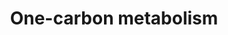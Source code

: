 ---
annotations:
- id: PW:0000189
  parent: regulatory pathway
  type: Pathway Ontology
  value: folate mediated one-carbon metabolic pathway
authors:
- MaintBot
- Ddigles
- Egonw
- Mkutmon
- Eweitz
- Susan
citedin: ''
communities:
- Micronutrients
description: 'This one-carbon metabolism pathway is centered around folate. Folate
  has two key carbon-carbon double bonds. Saturating one of them yields dihydrofolate
  (DHF) and adding an additional molecule of hydrogen across the second yields tetrahydrofolate
  (THF). Folates serve as donors of single carbons in any one of three oxidation states:
  5-methyl-THF (CH3THF; reduced), 5,10 methylene-THF (CH2THF; intermediate) and 10-formyl-THF
  (CHOTHF; oxidized). The single carbon donor CH3THF is used to convert homocysteine
  into methionine which can then be used to methylate DNA, the donor CH2THF is used
  (along with a molecule of hydrogen at the site of one of the double bonds) to convert
  dUMP (deoxyuridylate) into dTMP (thymidylate) and the donor CHOTHF is used to set
  up ring closure reactions in de novo purine synthesis. CH3THF is the primary methyl-group
  donor for processes such as DNA methylation reactions. Purines are used both in
  RNA synthesis and in DNA synthesis and dTMP is synthesized srtictly for DNA synthesis,
  be it for DNA repair or DNA replication. The folate pathway is central to any study
  related to DNA methylation, dTMP synthesis or purine synthesis.  Differential methylation
  (e.g. hypermethylation of tumor suppressors) as well as disturbances in nucleotide
  synthesis and repair, are associated with several forms of cancer. There are also
  indications that hypermethylation is involved in the progression of adenomas to
  cancer.  '
last-edited: 2025-03-19
ndex: null
organisms:
- Rattus norvegicus
redirect_from:
- /index.php/Pathway:WP1292
- /instance/WP1292
- /instance/WP1292_r138043
revision: r138043
schema-jsonld:
- '@context': https://schema.org/
  '@id': https://wikipathways.github.io/pathways/WP1292.html
  '@type': Dataset
  creator:
    '@type': Organization
    name: WikiPathways
  description: 'This one-carbon metabolism pathway is centered around folate. Folate
    has two key carbon-carbon double bonds. Saturating one of them yields dihydrofolate
    (DHF) and adding an additional molecule of hydrogen across the second yields tetrahydrofolate
    (THF). Folates serve as donors of single carbons in any one of three oxidation
    states: 5-methyl-THF (CH3THF; reduced), 5,10 methylene-THF (CH2THF; intermediate)
    and 10-formyl-THF (CHOTHF; oxidized). The single carbon donor CH3THF is used to
    convert homocysteine into methionine which can then be used to methylate DNA,
    the donor CH2THF is used (along with a molecule of hydrogen at the site of one
    of the double bonds) to convert dUMP (deoxyuridylate) into dTMP (thymidylate)
    and the donor CHOTHF is used to set up ring closure reactions in de novo purine
    synthesis. CH3THF is the primary methyl-group donor for processes such as DNA
    methylation reactions. Purines are used both in RNA synthesis and in DNA synthesis
    and dTMP is synthesized srtictly for DNA synthesis, be it for DNA repair or DNA
    replication. The folate pathway is central to any study related to DNA methylation,
    dTMP synthesis or purine synthesis.  Differential methylation (e.g. hypermethylation
    of tumor suppressors) as well as disturbances in nucleotide synthesis and repair,
    are associated with several forms of cancer. There are also indications that hypermethylation
    is involved in the progression of adenomas to cancer.  '
  keywords:
  - 10-Formyl Tetrahydrofolate
  - 5,10-Methenyl Tetrahydrofolate
  - 5,10-Methylene Tetrahydrofolate
  - 5-Formimino Tetrahydrafolate
  - 5-Formyl Tetrahydrafolate
  - 5-Methyl Tetrahydrofolate
  - ALDH1L1
  - Ahcy
  - Ahcyl2
  - Amt
  - Atic
  - Betaine
  - Bhmt
  - Cobalamin
  - DNA 5-methylcytosine
  - Deoxythymidine monophosphate
  - Deoxyuridine monophosphate
  - Dhfr
  - Dihydrofolate
  - Dnmt1
  - Dnmt3a
  - Dnmt3b
  - FOLH1
  - Ftcd
  - Gart
  - Glycine
  - Homocysteine
  - Mat1a
  - Mat2b
  - Methionine
  - Methyl-cobalamin
  - Monoglutamate
  - Mtfmt
  - Mthfd1
  - Mthfd1l
  - Mthfd2
  - Mthfr
  - Mthfs
  - Mtr
  - Mtrr
  - Polyglutamate
  - S-Adenosylmethionine
  - S-adenosylhomocysteine
  - Serine
  - Shmt1
  - Shmt2
  - Tcn2
  - Tetrahydrofolate
  - Tyms
  - alcohol
  - vitamin B2
  - vitamin B6
  license: CC0
  name: One-carbon metabolism
seo: CreativeWork
title: One-carbon metabolism
wpid: WP1292
---